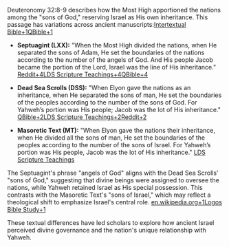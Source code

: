 ​Deuteronomy 32:8-9 describes how the Most High apportioned the nations among the "sons of God," reserving Israel as His own inheritance. This passage has variations across ancient manuscripts:​[Intertextual Bible+1QBible+1](https://intertextual.bible/text/deuteronomy-32.8-lxx-deuteronomy-32.8?utm_source=chatgpt.com)

- **Septuagint (LXX):** "When the Most High divided the nations, when He separated the sons of Adam, He set the boundaries of the nations according to the number of the angels of God. And His people Jacob became the portion of the Lord, Israel was the line of His inheritance." ​[Reddit+4LDS Scripture Teachings+4QBible+4](https://www.ldsscriptureteachings.org/2018/05/deuteronomy-328-9-and-the-sons-of-god/?utm_source=chatgpt.com)
    
- **Dead Sea Scrolls (DSS):** "When Elyon gave the nations as an inheritance, when He separated the sons of man, He set the boundaries of the peoples according to the number of the sons of God. For Yahweh’s portion was His people; Jacob was the lot of His inheritance." ​[QBible+2LDS Scripture Teachings+2Reddit+2](https://www.ldsscriptureteachings.org/2018/05/deuteronomy-328-9-and-the-sons-of-god/?utm_source=chatgpt.com)
    
- **Masoretic Text (MT):** "When Elyon gave the nations their inheritance, when He divided all the sons of man, He set the boundaries of the peoples according to the number of the sons of Israel. For Yahweh’s portion was His people, Jacob was the lot of His inheritance." ​[LDS Scripture Teachings](https://www.ldsscriptureteachings.org/2018/05/deuteronomy-328-9-and-the-sons-of-god/?utm_source=chatgpt.com)
    

The Septuagint's phrase "angels of God" aligns with the Dead Sea Scrolls' "sons of God," suggesting that divine beings were assigned to oversee the nations, while Yahweh retained Israel as His special possession. This contrasts with the Masoretic Text's "sons of Israel," which may reflect a theological shift to emphasize Israel's central role. ​[en.wikipedia.org+1Logos Bible Study+1](https://en.wikipedia.org/wiki/Sons_of_God?utm_source=chatgpt.com)

These textual differences have led scholars to explore how ancient Israel perceived divine governance and the nation's unique relationship with Yahweh.